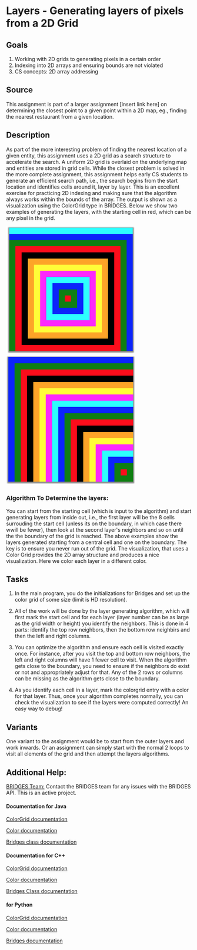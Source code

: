 Layers - Generating layers of pixels from a 2D Grid
===================================================

## Goals

1. Working with 2D grids to generating pixels in a certain order
2. Indexing into 2D arrays and ensuring bounds are not violated
3. CS concepts: 2D array addressing 

## Source
This assignment is  part of a larger assignment [insert link here] on 
determining the closest point to a given point within a 2D map, eg., finding
the nearest restaurant from a given location.

## Description
As part of the more interesting problem of finding the nearest location of
a given entity, this assignment uses a 2D grid as a search structure to 
accelerate the search. A uniform 2D grid is overlaid on the underlying
map and entities are stored in grid cells. While the closest problem is 
solved in the more complete assignment, this assignment helps early CS 
students to generate an efficient  search path, i.e., the search begins
from the start location and identifies cells around it, layer by layer. 
This is an excellent exercise for practicing 2D indexing and making sure
that the algorithm always works within the bounds of the array. The
output is shown as a visualization using the ColorGrid type in BRIDGES. Below
we show two examples of generating the layers, with the starting cell in
red, which can be any pixel in the grid.

 
<img src="./figures/fig1.png" alt="drawing" width="350"></img>
<img src="./figures/fig2.png" alt="drawing" width="350"></img>

### Algorithm To Determine the layers:
You can start from the starting cell (which is input to the algorithm) and
start generating layers from inside out, i.e., the first layer will be the 8
cells surrouding the start cell (unless its on the boundary, in which case there wwill be fewer), then look at the second layer's neighbors and so on until the the boundary of the grid is reached. The above examples show the layers generated
starting from a central cell and one on the boundary. The key is to ensure 
you never run out of the grid. The visualization, that uses a Color Grid provides the 2D array structure and produces a nice visualization. Here we color each layer in a different color.

 

## Tasks

1. In the main program, you do the initializations for Bridges and set up the color grid of some size (limit is HD resolution). 

2. All of the work will be done by the layer generating algorithm, which will 
first mark the start cell and for each layer (layer number can be 
as large as the grid width or height) you identify the neighbors. This is
done in 4 parts: identify the top row neighbors, then the bottom row neighbirs
and then the left and right columns.

3. You can optimize the algorithm and ensure each cell is visited exactly  once.
For instance, after you visit the top and bottom row neighbors, the left and
right columns will have 1 fewer cell to visit. When the algorithm gets close
to the boundary, you need to ensure if the neighbors do exist or not and 
appropriately adjust for that. Any of the 2 rows or columns can be missing as
the algorithm gets close to the boundary.

4. As you identify each cell in a layer, mark the colorgrid entry with a color
for that layer. Thus, once your algorithm completes normally, you can check
the visualization to see if the layers were computed correctly! An easy way to 
debug!


## Variants

One variant to the assignment would be to start from the outer layers and work
inwards. Or an assignment can simply start with the normal 2 loops to visit 
all elements of the grid and then attempt the layers algorithms.

## Additional Help:

[BRIDGES Team:](http://bridgesuncc.github.io/) Contact the BRIDGES team for any 
issues with the BRIDGES API. This is an active project.


#### Documentation for Java

[ColorGrid documentation](http://bridgesuncc.github.io/doc/java-api/current/html/classbridges_1_1base_1_1_color_grid.html)

[Color documentation](http://bridgesuncc.github.io/doc/java-api/current/html/classbridges_1_1base_1_1_color.html)

[Bridges class documentation](http://bridgesuncc.github.io/doc/java-api/current/html/classbridges_1_1connect_1_1_bridges.html)

#### Documentation for C++
[ColorGrid documentation](http://bridgesuncc.github.io/doc/cxx-api/current/html/classbridges_1_1datastructure_1_1_color_grid.html)

[Color documentation](http://bridgesuncc.github.io/doc/cxx-api/current/html/classbridges_1_1datastructure_1_1_color.html)

[Bridges Class documentation](http://bridgesuncc.github.io/doc/cxx-api/current/html/classbridges_1_1_bridges.html)


#### for Python

[ColorGrid documentation](http://bridgesuncc.github.io/doc/python-api/current/html/classbridges_1_1color__grid_1_1_color_grid.html)

[Color documentation](http://bridgesuncc.github.io/doc/python-api/current/html/classbridges_1_1color_1_1_color.html)

[Bridges documentation](http://bridgesuncc.github.io/doc/python-api/current/html/classbridges_1_1bridges_1_1_bridges.html)

